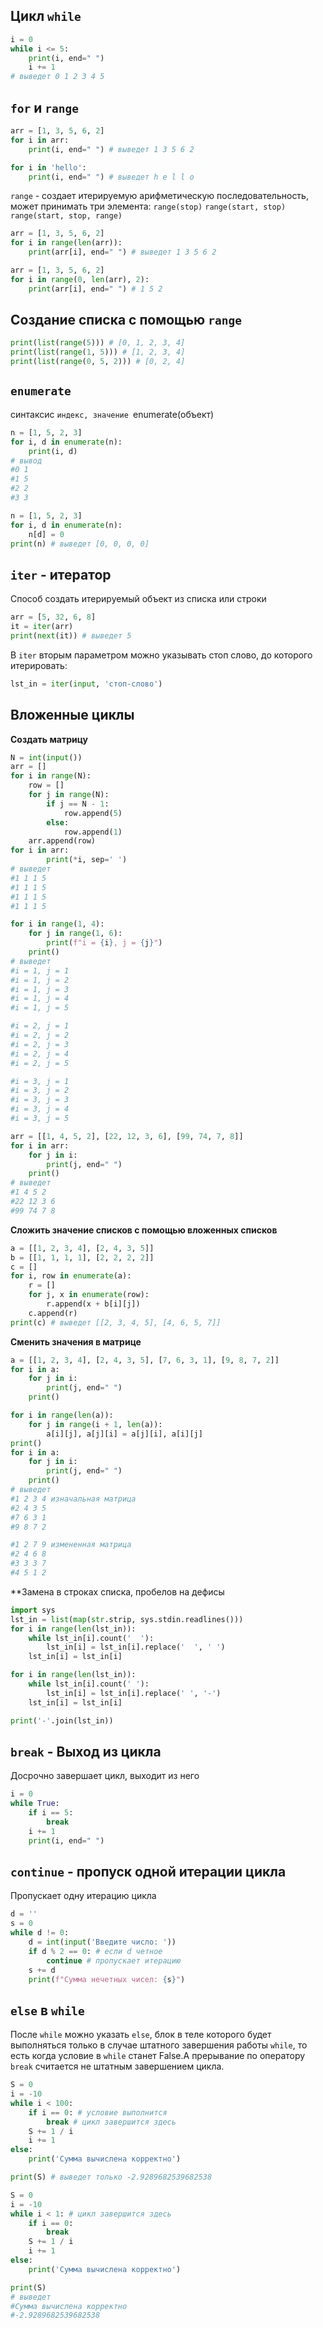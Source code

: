 ## Цикл  `while` 

```python
i = 0
while i <= 5:
    print(i, end=" ")
    i += 1
# выведет 0 1 2 3 4 5
```

## `for` и `range`

```python
arr = [1, 3, 5, 6, 2]
for i in arr:
    print(i, end=" ") # выведет 1 3 5 6 2
```

```python
for i in 'hello':
    print(i, end=" ") # выведет h e l l o
```

`range` - создает итерируемую арифметическую последовательность, может принимать три элемента: `range(stop)` `range(start, stop)` `range(start, stop, range)`

```python
arr = [1, 3, 5, 6, 2]
for i in range(len(arr)):
    print(arr[i], end=" ") # выведет 1 3 5 6 2
```

```python
arr = [1, 3, 5, 6, 2]
for i in range(0, len(arr), 2):
    print(arr[i], end=" ") # 1 5 2
```

## Создание списка с помощью `range`

```python
print(list(range(5))) # [0, 1, 2, 3, 4]
print(list(range(1, 5))) # [1, 2, 3, 4]
print(list(range(0, 5, 2))) # [0, 2, 4]
```

## `enumerate` 
синтаксис `индекс, значение `enumerate(объект)

```python
n = [1, 5, 2, 3]
for i, d in enumerate(n):
    print(i, d)
# вывод
#0 1
#1 5
#2 2
#3 3
```

```python
n = [1, 5, 2, 3]
for i, d in enumerate(n):
    n[d] = 0
print(n) # выведет [0, 0, 0, 0]
```

## `iter` - итератор

Способ создать итерируемый объект из списка или строки

```python
arr = [5, 32, 6, 8]
it = iter(arr)
print(next(it)) # выведет 5
```

В `iter` вторым параметром можно указывать стоп слово, до которого итерировать:

```python
lst_in = iter(input, 'стоп-слово')
```
## Вложенные циклы
**Создать матрицу**

```python
N = int(input())
arr = []
for i in range(N):
    row = []
    for j in range(N):
        if j == N - 1:
            row.append(5)
        else:
            row.append(1)
    arr.append(row)
for i in arr:
        print(*i, sep=' ')
# выведет
#1 1 1 5
#1 1 1 5
#1 1 1 5
#1 1 1 5
```

```python
for i in range(1, 4):
    for j in range(1, 6):
        print(f"i = {i}, j = {j}")
    print()
# выведет
#i = 1, j = 1
#i = 1, j = 2
#i = 1, j = 3
#i = 1, j = 4
#i = 1, j = 5

#i = 2, j = 1
#i = 2, j = 2
#i = 2, j = 3
#i = 2, j = 4
#i = 2, j = 5

#i = 3, j = 1
#i = 3, j = 2
#i = 3, j = 3
#i = 3, j = 4
#i = 3, j = 5
```

```python
arr = [[1, 4, 5, 2], [22, 12, 3, 6], [99, 74, 7, 8]]
for i in arr:
    for j in i:
        print(j, end=" ")
    print()
# выведет
#1 4 5 2 
#22 12 3 6 
#99 74 7 8 
```

**Сложить значение списков с помощью вложенных списков**

```python
a = [[1, 2, 3, 4], [2, 4, 3, 5]]
b = [[1, 1, 1, 1], [2, 2, 2, 2]]
c = []
for i, row in enumerate(a):
    r = []
    for j, x in enumerate(row):
        r.append(x + b[i][j])
    c.append(r)
print(c) # выведет [[2, 3, 4, 5], [4, 6, 5, 7]]
```

**Сменить значения в матрице**

```python
a = [[1, 2, 3, 4], [2, 4, 3, 5], [7, 6, 3, 1], [9, 8, 7, 2]]
for i in a:
    for j in i:
        print(j, end=" ")
    print()

for i in range(len(a)):
    for j in range(i + 1, len(a)):
        a[i][j], a[j][i] = a[j][i], a[i][j]
print()
for i in a:
    for j in i:
        print(j, end=" ")
    print()
# выведет
#1 2 3 4 изначальная матрица
#2 4 3 5 
#7 6 3 1 
#9 8 7 2 

#1 2 7 9 измененная матрица
#2 4 6 8 
#3 3 3 7 
#4 5 1 2
```

**Замена в строках списка, пробелов на дефисы

```python
import sys
lst_in = list(map(str.strip, sys.stdin.readlines()))
for i in range(len(lst_in)):
    while lst_in[i].count('  '):
        lst_in[i] = lst_in[i].replace('  ', ' ')
    lst_in[i] = lst_in[i]

for i in range(len(lst_in)):
    while lst_in[i].count(' '):
        lst_in[i] = lst_in[i].replace(' ', '-')
    lst_in[i] = lst_in[i]

print('-'.join(lst_in))
```


## `break` - Выход из цикла

Досрочно завершает цикл, выходит из него

```python
i = 0
while True:
    if i == 5:
        break
    i += 1
    print(i, end=" ")
```

## `continue` - пропуск одной итерации цикла

Пропускает одну итерацию цикла

```python
d = ''
s = 0
while d != 0:
    d = int(input('Введите число: '))
    if d % 2 == 0: # если d четное 
        continue # пропускает итерацию
    s += d
    print(f"Сумма нечетных чисел: {s}")
```

## `else` в `while`

После `while` можно указать `else`, блок в теле которого будет выполняться только в случае штатного завершения работы `while`, то есть когда условие в `while` станет False.А прерывание по оператору `break` считается не штатным завершением цикла.

```python
S = 0
i = -10
while i < 100:
    if i == 0: # условие выполнится
        break # цикл завершится здесь
    S += 1 / i
    i += 1
else:
    print('Сумма вычислена корректно')

print(S) # выведет только -2.9289682539682538
```

```python
S = 0
i = -10
while i < 1: # цикл завершится здесь
    if i == 0:
        break 
    S += 1 / i
    i += 1
else:
    print('Сумма вычислена корректно')

print(S) 
# выведет
#Сумма вычислена корректно
#-2.9289682539682538
```
